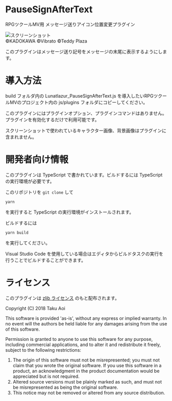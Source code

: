 # PauseSignAfterText
RPGツクールMV用 メッセージ送りアイコン位置変更プラグイン

![スクリーンショット](./doc/pause-sign-after-text.jpg)\
©KADOKAWA ©Vibrato ©Teddy Plaza

このプラグインはメッセージ送り記号をメッセージの末尾に表示するようにします。

# 導入方法
build フォルダ内の Lunatlazur_PauseSignAfterText.js を導入したいRPGツクールMVのプロジェクト内の js/plugins フォルダにコピーしてください。

このプラグインにはプラグインオプション、プラグインコマンドはありません。
プラグインを有効化するだけで利用可能です。

スクリーンショットで使われているキャラクター画像、背景画像はプラグインに含まれません。

# 開発者向け情報

このプラグインは TypeScript で書かれています。ビルドするには TypeScript の実行環境が必要です。

このリポジトリを `git clone` して

```
yarn
```

を実行すると TypeScript の実行環境がインストールされます。

ビルドするには

```
yarn build
```

を実行してください。

Visual Studio Code を使用している場合はエディタからビルドタスクの実行を行うことでビルドすることができます。

# ライセンス
このプラグインは [zlib ライセンス](https://www.zlib.net/zlib_license.html) のもと配布されます。

Copyright (C) 2018 Taku Aoi

This software is provided 'as-is', without any express or implied
warranty.  In no event will the authors be held liable for any damages
arising from the use of this software.

Permission is granted to anyone to use this software for any purpose,
including commercial applications, and to alter it and redistribute it
freely, subject to the following restrictions:

1. The origin of this software must not be misrepresented; you must not
    claim that you wrote the original software. If you use this software
    in a product, an acknowledgment in the product documentation would be
    appreciated but is not required.
2. Altered source versions must be plainly marked as such, and must not be
    misrepresented as being the original software.
3. This notice may not be removed or altered from any source distribution.
